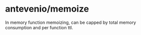 # antevenio/memoize

In memory function memoizing, can be capped by total memory consumption and per function ttl.
